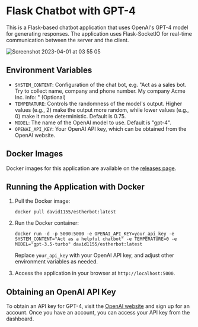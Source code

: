 # Flask Chatbot with GPT-4
This is a Flask-based chatbot application that uses OpenAI's GPT-4 model for generating responses. The application uses Flask-SocketIO for real-time communication between the server and the client.

![Screenshot 2023-04-01 at 03 55 05](https://user-images.githubusercontent.com/64733669/229257709-d71faf13-8d64-4cf3-b4b1-3de80ad72e25.png)

## Environment Variables

- `SYSTEM_CONTENT`: Configuration of the chat bot, e.g. "Act as a sales bot. Try to collect name, company and phone number. My company Acme Inc. info: " (Optional)
- `TEMPERATURE`: Controls the randomness of the model's output. Higher values (e.g., 2) make the output more random, while lower values (e.g., 0) make it more deterministic. Default is 0.75.
- `MODEL`: The name of the OpenAI model to use. Default is "gpt-4".
- `OPENAI_API_KEY`: Your OpenAI API key, which can be obtained from the OpenAI website.

## Docker Images

Docker images for this application are available on the [releases page](https://github.com/david1155/estherbot/releases).

## Running the Application with Docker

1. Pull the Docker image:

   ```
   docker pull david1155/estherbot:latest
   ```

2. Run the Docker container:

   ```
   docker run -d -p 5000:5000 -e OPENAI_API_KEY=your_api_key -e SYSTEM_CONTENT="Act as a helpful chatbot" -e TEMPERATURE=0 -e MODEL="gpt-3.5-turbo" david1155/estherbot:latest
   ```

   Replace `your_api_key` with your OpenAI API key, and adjust other environment variables as needed.

3. Access the application in your browser at `http://localhost:5000`.

## Obtaining an OpenAI API Key

To obtain an API key for GPT-4, visit the [OpenAI website](https://platform.openai.com/) and sign up for an account. Once you have an account, you can access your API key from the dashboard.
